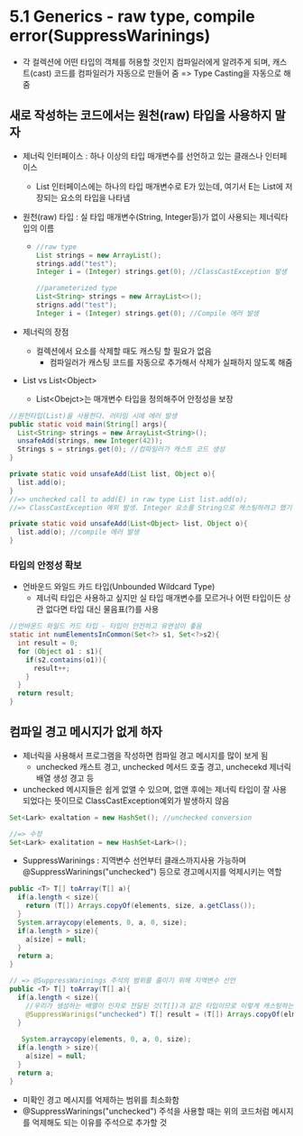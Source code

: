 # 5.1 Generics - raw type, compile error(SuppressWarinings)

- 각 컬렉션에 어떤 타입의 객체를 허용할 것인지 컴파일러에게 알려주게 되며, 캐스트(cast) 코드를 컴파일러가 자동으로 만들어 줌 => Type Casting을 자동으로 해줌

## 새로 작성하는 코드에서는 원천(raw) 타입을 사용하지 말자

- 제너릭 인터페이스 : 하나 이상의 타입 매개변수를 선언하고 있는 클래스나 인터페이스

  - List 인터페이스에는 하나의 타입 매개변수로 E가 있는데, 여기서 E는 List에 저장되는 요소의 타입을 나타냄

- 원천(raw) 타입 : 실 타입 매개변수(String, Integer등)가 없이 사용되는 제너릭타입의 이름

  - ```java
    //raw type
    List strings = new ArrayList();
    strings.add("test");
    Integer i = (Integer) strings.get(0); //ClassCastException 발생
    
    //parameterized type
    List<String> strings = new ArrayList<>();
    strigns.add("test");
    Integer i = (Integer) strings.get(0); //Compile 에러 발생
    ```

- 제너릭의 장점

  - 컬렉션에서 요소를 삭제할 때도 캐스팅 할 필요가 없음
    - 컴파일러가 캐스팅 코드를 자동으로 추가해서 삭제가 실패하지 않도록 해줌

- List vs List\<Object>
  - List\<Obejct>는 매개변수 타입을 정의해주어 안정성을 보장

```java
//원천타입(List)을 사용한다. 러타임 시에 에러 발생
public static void main(String[] args){
  List<String> strings = new ArrayList<String>();
  unsafeAdd(strings, new Integer(42));
  Strings s = strings.get(0); //컴파일러가 캐스트 코드 생성
}

private static void unsafeAdd(List list, Object o){
  list.add(o);
}
//=> unchecked call to add(E) in raw type List list.add(o);
//=> ClassCastException 예외 발생. Integer 요소를 String으로 캐스팅하려고 했기 때문

private static void unsafeAdd(List<Object> list, Object o){
  list.add(o); //compile 에러 발생
}
```

### 타입의 안정성 확보

- 언바운드 와일드 카드 타입(Unbounded Wildcard Type)
  - 제너릭 타입은 사용하고 싶지만 실 타입 매개변수를 모르거나 어떤 타입이든 상관 없다면 타입 대신 물음표(?)를 사용

```java
//언바운드 와일드 카드 타입 - 타입이 안전하고 유연성이 좋음
static int numElementsInCommon(Set<?> s1, Set<?>s2){
  int result = 0;
  for (Object o1 : s1){
    if(s2.contains(o1)){
      result++;
    }
  }
  return result;
}
```

## 컴파일 경고 메시지가 없게 하자

- 제너릭을 사용해서 프로그램을 작성하면 컴파일 경고 메시지를 많이 보게 됨
  - unchecked 캐스트 경고, unchecked 메서드 호출 경고, unchecekd 제너릭 배열 생성 경고 등
- unchecked 메시지들은 쉽게 없앨 수 있으며, 없앤 후에는 제너릭 타입이 잘 사용되었다는 뜻이므로 ClassCastException예외가 발생하지 않음

```java
Set<Lark> exaltation = new HashSet(); //unchecked conversion

//=> 수정
Set<Lark> exalitation = new HashSet<Lark>();
```

- SuppressWarinings : 지역변수 선언부터 클래스까지사용 가능하며 @SuppressWarinings("unchecked") 등으로 경고메시지를 억제시키는 역할

```java
public <T> T[] toArray(T[] a){
  if(a.length < size){
    return (T[]) Arrays.copyOf(elements, size, a.getClass());
  }
  System.arraycopy(elements, 0, a, 0, size);
  if(a.length > size){
    a[size] = null;
  }
  return a;
}

// => @SuppressWarinings 주석의 범위를 줄이기 위해 지역변수 선언
public <T> T[] toArray(T[] a){
  if(a.length < size){
    //우리가 생성하는 배열이 인자로 전달된 것(T[])과 같은 타입이므로 이렇게 캐스팅하는 것이 적합함
    @SuppressWarinigs("unchecked") T[] result = (T[]) Arrays.copyOf(elments, size, a.getClass());
  }
  
   System.arraycopy(elements, 0, a, 0, size);
  if(a.length > size){
    a[size] = null;
  }
  return a;
}
```

- 미확인 경고 메시지를 억제하는 범위를 최소화함
- @SuppressWarinings("unchecked") 주석을 사용할 때는 위의 코드처럼 메시지를 억제해도 되는 이유를 주석으로 추가할 것